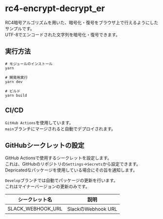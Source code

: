 # rc4-encrypt-decrypt_er

RC4暗号アルゴリズムを用いた、暗号化・復号をブラウザ上で行えるようにしたサンプルです。  
UTF-8でエンコードされた文字列を暗号化・復号できます。  

## 実行方法

```shell
# モジュールのインストール
yarn

# 開発用実行
yarn dev

# ビルド
yarn build
```

## CI/CD

`GitHub Actions`を使用しています。  
`main`ブランチにマージされると自動でデプロイされます。  

## GitHubシークレットの設定

GitHub Actionsで使用するシークレットを設定します。  
これは、GitHubのリポジトリの`Settings`→`Secrets`から設定できます。  
Depricatedなパッケージを使用している場合にその旨を通知します。  

`Develop`ブランチでは自動でパッケージの更新を行います。  
これはマイナーバージョンの更新のみです。  

| シークレット名 | 説明 |
| --- | --- |
| SLACK_WEBHOOK_URL | SlackのWebhook URL |
